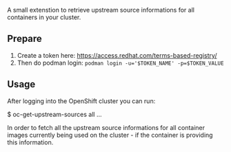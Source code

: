 
A small extenstion to retrieve upstream source informations for all
containers in your cluster.

## Prepare

1. Create a token here: https://access.redhat.com/terms-based-registry/
2. Then do podman login: `podman login -u='$TOKEN_NAME' -p=$TOKEN_VALUE`

## Usage

After logging into the OpenShift cluster you can run:

   $ oc-get-upstream-sources all
   …

In order to fetch all the upstream source informations for all container images
currently being used on the cluster - if the container is providing this information.
